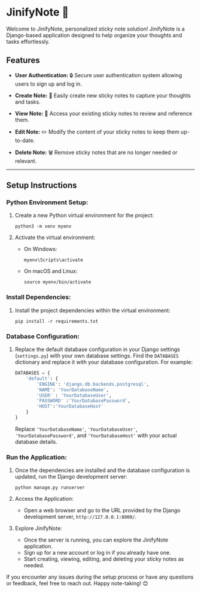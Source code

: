 # JinifyNote 📝

Welcome to JinifyNote, personalized sticky note solution! JinifyNote is a Django-based application designed to help organize your thoughts and tasks effortlessly.

## Features

- **User Authentication:** 🔒 Secure user authentication system allowing users to sign up and log in.
  
- **Create Note:** 📝 Easily create new sticky notes to capture your thoughts and tasks.
  
- **View Note:** 👀 Access your existing sticky notes to review and reference them.
  
- **Edit Note:** ✏️ Modify the content of your sticky notes to keep them up-to-date.
  
- **Delete Note:** 🗑️ Remove sticky notes that are no longer needed or relevant.

---
## Setup Instructions

### Python Environment Setup:

1. Create a new Python virtual environment for the project:

    ```
    python3 -m venv myenv
    ```

3. Activate the virtual environment:

    - On Windows:
      ```
      myenv\Scripts\activate
      ```
    - On macOS and Linux:
      ```
      source myenv/bin/activate
      ```

### Install Dependencies:

1. Install the project dependencies within the virtual environment:

    ```
    pip install -r requirements.txt
    ```

### Database Configuration:

1. Replace the default database configuration in your Django settings (`settings.py`) with your own database settings. Find the `DATABASES` dictionary and replace it with your database configuration. For example:

    ```python
    DATABASES = {
        'default': {
            'ENGINE': 'django.db.backends.postgresql',
            'NAME': 'YourDatabaseName',
            'USER' : 'YourDatabaseUser',
            'PASSWORD' :'YourDatabasePassword',
            'HOST':'YourDatabaseHost'
        }
    }
    ```

    Replace `'YourDatabaseName'`, `'YourDatabaseUser'`, `'YourDatabasePassword'`, and `'YourDatabaseHost'` with your actual database details.

### Run the Application:

1. Once the dependencies are installed and the database configuration is updated, run the Django development server:

    ```
    python manage.py runserver
    ```

3. Access the Application:

    - Open a web browser and go to the URL provided by the Django development server, `http://127.0.0.1:8000/`.

4. Explore JinifyNote:

    - Once the server is running, you can explore the JinifyNote application.
    - Sign up for a new account or log in if you already have one.
    - Start creating, viewing, editing, and deleting your sticky notes as needed.

If you encounter any issues during the setup process or have any questions or feedback, feel free to reach out. Happy note-taking! 😊
